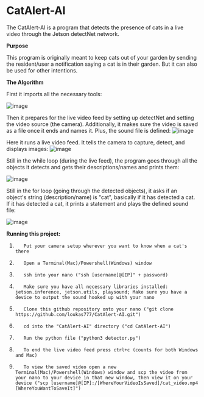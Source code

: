 # CatAlert-AI

The CatAlert-AI is a program that detects the presence of cats in a live video through the Jetson detectNet network.

**Purpose**

This program is originally meant to keep cats out of your garden by sending the resident/user a notification saying a cat is in their garden. But
it can also be used for other intentions.

**The Algorithm**

First it imports all the necessary tools:

![image](https://user-images.githubusercontent.com/110618644/183097777-490d470d-1775-4313-9c52-eb216b708de5.png)

Then it prepares for the live video feed by setting up detectNet and setting the video source (the camera). Additionally, it makes sure the video is saved as a file once it ends and names it. Plus, the sound file is defined: 
![image](https://user-images.githubusercontent.com/110618644/183097456-81e58c42-1c41-4ba6-81fb-f4263eefc92c.png)

Here it runs a live video feed. It tells the camera to capture, detect, and displays images:
![image](https://user-images.githubusercontent.com/110618644/183099735-a6d2bb96-9e54-425f-b524-40b9eab0a82a.png)

Still in the while loop (during the live feed), the program goes through all the objects it detects and gets their descriptions/names and prints them:

![image](https://user-images.githubusercontent.com/110618644/183100684-13628465-f5bc-466e-b0cb-f156b488c5c5.png)

Still in the for loop (going through the detected objects), it asks if an object's string (description/name) is "cat", basically if it has detected a cat. If it has detected a cat, it prints a statement and plays the defined sound file:

![image](https://user-images.githubusercontent.com/110618644/183102901-f43064e0-0e27-400f-9f8b-6cd16e800b32.png)

          
**Running this project:**

1.        Put your camera setup wherever you want to know when a cat's there
2.        Open a Terminal(Mac)/Powershell(Windows) window
3.        ssh into your nano ("ssh [username]@[IP]" + password)
4.        Make sure you have all necessary libraries installed: jetson.inference, jetson.utils, playsound; Make sure you have a device to output the sound hooked up with your nano
5.        Clone this github repository onto your nano ("git clone https://github.com/loukas777/CatAlert-AI.git")
6.        cd into the "CatAlert-AI" directory ("cd CatAlert-AI")
7.        Run the python file ("python3 detector.py")
8.        To end the live video feed press ctrl+c (counts for both Windows and Mac)
9.        To view the saved video open a new Terminal(Mac)/Powershell(Windows) window and scp the video from your nano to your device in that new window, then view it on your device ("scp [username]@[IP]:/[WhereYourVideoIsSaved]/cat_video.mp4 [WhereYouWantToSaveIt]")
